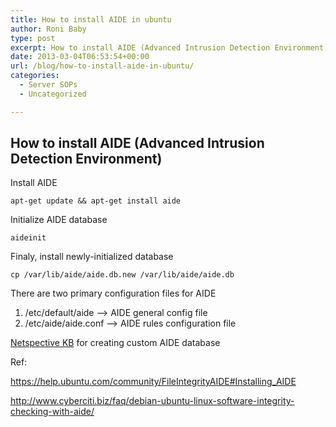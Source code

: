 ```yaml
---
title: How to install AIDE in ubuntu
author: Roni Baby
type: post
excerpt: How to install AIDE (Advanced Intrusion Detection Environment)
date: 2013-03-04T06:53:54+00:00
url: /blog/how-to-install-aide-in-ubuntu/
categories:
  - Server SOPs
  - Uncategorized

---
```

## How to install AIDE (Advanced Intrusion Detection Environment)

Install AIDE

    apt-get update && apt-get install aide
    

Initialize AIDE database

    aideinit
    

Finaly, install newly-initialized database

    cp /var/lib/aide/aide.db.new /var/lib/aide/aide.db
    

There are two primary configuration files for AIDE

  1. /etc/default/aide &#8211;> AIDE general config file
  2. /etc/aide/aide.conf &#8211;> AIDE rules configuration file

[Netspective KB][1] for creating custom AIDE database

Ref:

<https://help.ubuntu.com/community/FileIntegrityAIDE#Installing_AIDE>

<http://www.cyberciti.biz/faq/debian-ubuntu-linux-software-integrity-checking-with-aide/>

 [1]: /blog/how-to-create-custome-aide-database-for-specific-filefolder-integrity-check/